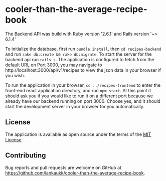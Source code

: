 # cooler-than-the-average-recipe-book

The Backend API was build with Ruby version '2.6.1' and Rails version '~> 6.1.4'

To initialize the database, first run `bundle install`, then `cd recipes-backend` and run `rake db:create && rake db:migrate`. To start the server for the backend api run `rails s`. The application is configured to fetch from the default URL on Port 3000, you may navigate to http://localhost:3000/api/v1/recipes to view the json data in your browser if you wish.

To run the application in your browser, `cd ../recipes-frontend` to enter the front-end react application directory, and run `npm start`. At this point it should ask you if you would like to run it on a different port because we  already have our backend running on port 3000. Choose yes, and it should start the development server in your browser for you automatically. 

## License

The application is available as open source under the terms of the [MIT License](https://opensource.org/licenses/MIT).

## Contributing

Bug reports and pull requests are welcome on GitHub at https://github.com/lankaukk/cooler-than-the-average-recipe-book.